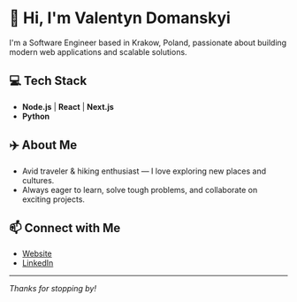# 👋 Hi, I'm Valentyn Domanskyi

I'm a Software Engineer based in Krakow, Poland, passionate about building modern web applications and scalable solutions.

## 💻 Tech Stack
- **Node.js** | **React** | **Next.js**
- **Python**

## ✈️ About Me
- Avid traveler & hiking enthusiast — I love exploring new places and cultures.
- Always eager to learn, solve tough problems, and collaborate on exciting projects.

## 📫 Connect with Me
- [Website](https://www.valentyndomanskyi.com/)
- [LinkedIn](https://www.linkedin.com/in/v-domanskyi/)

---

_Thanks for stopping by!_
